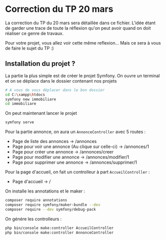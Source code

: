 # Correction du TP 20 mars

La correction du TP du 20 mars sera détaillée dans ce fichier. L'idée étant de garder une trace de toute la réflexion qu'on peut avoir quand on doit réaliser ce genre de travaux.

Pour votre projet, vous allez voir cette même reflexion... Mais ce sera à vous de faire le sujet du TP :)

## Installation du projet ?

La partie la plus simple est de créer le projet Symfony. On ouvre un terminal et on se déplace dans le dossier contenant nos projets

```bash
# A vous de vous déplacer dans le bon dossier
cd C:\xampp\htdocs
symfony new immobiliare
cd immobiliare
```

On peut maintenant lancer le projet

```bash
symfony serve
```

Pour la partie annonce, on aura un ```AnnonceController``` avec 5 routes :

- Page de liste des annonces -> /annonces
- Page pour voir une annonce (Au clique sur celle-ci) -> /annonces/1
- Page pour créer une annonce -> /annonces/creer
- Page pour modifier une annonce -> /annonces/modifier/1
- Page pour supprimer une annonce -> /annonces/supprimer/1

Pour la page d'accueil, on fait un controlleur à part ```AccueilController``` :

- Page d'accueil -> /

On installe les annotations et le maker :

```bash
composer require annotations
composer require symfony/maker-bundle --dev
composer require --dev symfony/debug-pack
```

On génére les controlleurs :

```bash
php bin/console make:controller AccueilController
php bin/console make:controller AnnonceController
```
